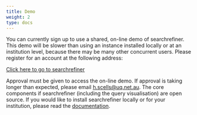 ```yaml
---
title: Demo
weight: 2
type: docs
---
```


You can currently sign up to use a shared, on-line demo of searchrefiner. This demo will be slower than using an instance installed locally or at an institution level, because there may be many other concurrent users. Please register for an account at the following address:

<div class="flex three one-600 ">
    <div>
        <article class="card">
            <footer class>
                <a href="https://ielab-sysrev2.uqcloud.net">Click here to go to searchrefiner</a>
            </footer>
        </article>
    </div>
</div>
<!--[https://ielab-searchrefiner.uqcloud.net/](https://ielab-searchrefiner.uqcloud.net/)-->

Approval must be given to access the on-line demo. If approval is taking longer than expected, please email [h.scells@uq.net.au](mailto:h.scells@uq.net.au). The core components if searchrefiner (including the query visualisation) are open source. If you would like to install searchrefiner locally or for your institution, please read the [documentation](/searchrefiner/documentation).